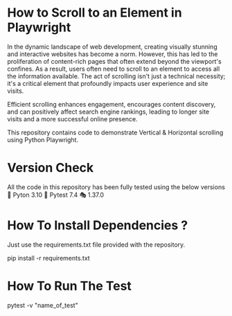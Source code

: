 # How to Scroll to an Element in Playwright

In the dynamic landscape of web development, creating visually stunning and interactive websites has become a norm. However, this has led to the proliferation of content-rich pages that often extend beyond the viewport's confines. As a result, users often need to scroll to an element to access all the information available. 
The act of scrolling isn't just a technical necessity; it's a critical element that profoundly impacts user experience and site visits. 

Efficient scrolling enhances engagement, encourages content discovery, and can positively affect search engine rankings, leading to longer site visits and a more successful online presence. 

This repository contains code to demonstrate Vertical & Horizontal scrolling using Python Playwright.

# Version Check
All the code in this repository has been fully tested using the below versions
🐍 Pyton 3.10
🧪 Pytest 7.4
🎭 1.37.0

# How To Install Dependencies ?
Just use the requirements.txt file provided with the repository.

pip install -r requirements.txt

# How To Run The Test
pytest -v "name_of_test"
